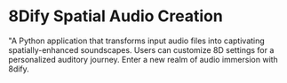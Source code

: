 # 8Dify Spatial Audio Creation
 "A Python application that transforms input audio files into captivating spatially-enhanced soundscapes. Users can customize 8D settings for a personalized auditory journey. Enter a new realm of audio immersion with 8dify.
